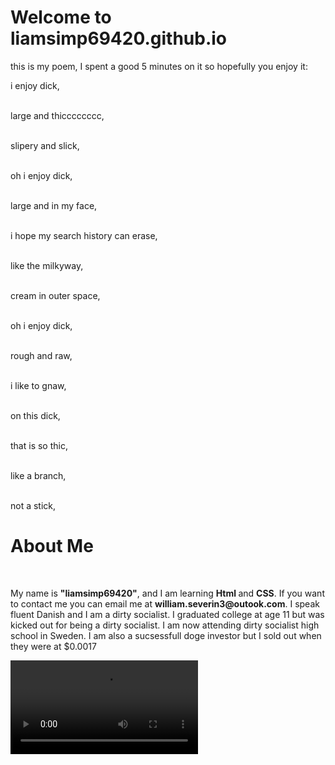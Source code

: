 <h1> Welcome to liamsimp69420.github.io</h1> 
<p> this is my poem, I spent a good 5 minutes on it so hopefully you enjoy it: </p> 

<p>i enjoy dick,<br><br>   

large and thicccccccc, <br><br>

slipery and slick, <br><br>

oh i enjoy dick, <br><br>

large and in my face, <br><br>  

i hope my search history can erase,<br><br>

like the milkyway, <br><br>

cream in outer space,<br><br>

oh i enjoy dick, <br><br>

rough and raw,<br><br> 

i like to gnaw,<br><br>

on this dick, <br><br>

that is so thic, <br><br>

like a branch,<br><br>

not a stick,</p> 

<h1> About Me </h1> <br>

<p> My name is <strong>"liamsimp69420"</strong>, and I am learning <strong> Html </strong> and <strong>CSS</strong>. If you want to contact me you can email me at <strong>william.severin3@outook.com</strong>. I speak fluent Danish and I am a dirty socialist. I graduated college at age 11 but was kicked out for being a dirty socialist. I am now attending dirty socialist high school in Sweden. I am also a sucsessfull doge investor but I sold out when they were at $0.0017 </p> <video src="https://www.youtube.com/watch?v=GcVKq8GT_7M"/>
 
<h1> My Socials </h1> 
<p> My <strong> Youtube channel </strong> is <strong> Ratbot_0 </strong> and my <strong> twitch.tv </strong> is <strong> Ratbot0 </strong> Pls follow for cookie*.<br>
 
 <br>*terms and conditions may apply 

<h1> Ur MOtHer </h1> <br>  
 <p> Ur Mother is rly nice and you shouldn't take her for granted, she takes care of you and wants you to succeed, so the next time you see your mother tell her 'thank you' and be nice to her.</p><br>
 <h1> <strong> Asher Smasher 69 </strong></h1>
 <p> Asher is rly cool and he has large a large history of smashing things*</p><br><br><div>
 <p>see Ur MOtHer*

<h1> Carter Farter 420 </h1> 

<p> Carter is also kinda cool and he deserves a follow, if you haven't followed him yet go do it, he rly nice lmao lol 69 funny number. lmao lol </p><br><br>
<h1> My merch</h1>
 <p> You can buy my merch at Asher's white van pls go there he rly nice and is only involved in three missing person cases... so far...</p>
 
 <h1> xX_Phallic Malek_Xx </h1> 
<p> Phallic Malek is also kinda cool but he no pay me for dis section so dislike his vids until he give me at least 5 doge pls</p><div>
 <h1> Carter's ego booster</h1>
 <p> This is for carter's egirl. Carter is large looking ggood and sya he large serxy lmao he say that he large ego mean he smart lmao. but little did he know his egirl is larger that his ego. But he no pronounce ego like egirl so i call it egirl. lmao thanks for making it to the end of this video pls lev like and subscrib lmao. </p>

<h1> Not Knowin' Owen </h1> 
<p> Owen kinda stupid lmao so thats y he get section on my website lmao. </p>
<h1> My friend matt </h1> 
<p> MAtt is rly cool and giga chad even tho he only like 4'11 but still. but basicly he has a hat that's rly cool with something in between a beaver and a bear on it, owen rly wants it cause he wants to put it on a clock or something. lmao im bad at making websites. I need to find new employment rn.</p> <img src="https://rosebowl.wisc.edu/content/uploads/2019/12/bucky-pushups-1600x660-c-default.jpg" height="209">
<p> Sus Beaver bear.png </p>
<h1> Owenism </h1>
<p>Owenism is a term coined by OWen and it means "to be an owen". Both "OWenism" and "to be an owen" are insults since owen said that they are insults. so when you see an Owen feel free to use terms like "b- student" and "only somewhat annoying" since these are complements to most owens.* <br><br>
*owen is my friend and i am only joking, saying things like "b- student" is pretty mean and insulting so pls be kind. no matter wat someone is named. even if it's "owen".</p> 
<h1> Wren </h1>
<p> Wren is a beta male trying to fit in, he is a 4'7" hot blonde who might not acctually have hair. this cannot be confirmed but I think he's kinda cool. But anyways he and Asher have known each other since Asher's mom and Wren's mom have known each other. 
 <h1> Lemmy the Lemminator</h1> <p>I am Liam's simp so I have to add sextion for him hopefully he large enjoys this cause i large enjoy stupid large. I call him "lemmy the lemminator" cause he lemminates on stuff.</p> 
 <h1> CBT Michael </h1>
 <p> Michael is an avid cock and ball torture enjoyer. He is a receiver and giver of this treatment. He has even given My Friend Matt cock and ball torture and is highly recommended amoung his peers. </p><br><p>hAHAHAHAHA i said amoung. large sus HAAHAHHA lmao HaahhaHahhah. </p><br>
 
 <h1>My 1st world problems</h1> 
 <p> I love to complain, so this is where I will do it </p> <br><p>1. Why did apple get rid of the magnetic chargers for the mac? I understand the extra place for a mouse, the thinner base, the more efficent charger, etc. But the magnet was satisfying, and the mac needs it so that when I am bored I can see how far away I have to hold the magnet for it to latch on. </p> 
 
 <h1> Clayton</h1> 
 
 <p> This is a poem about Clayton's inabillity to sail</p> <br>
 
 <p> When Clayton and I sail,</p> <br>
 
 <p> Someone has to bail, </p><br>
 
 <p>When Clayton and I sail,</p> <br>
 
 <p> In every race we fail,</p> <br>
 
 <p> If you want to keep up pace,</p> <br>
 
 <p> You will have to get last place,</p><br>
 
 <p>And if you roast his face,</p><br>
 
 <p> He will say "touch grass" with much grace,</p><br>

 <p> He makes every boat worse than number eight, </p> <br>
 
 <p> When we finish he's always late,</p> <br>
 
 <p> If Clayton is on ur boat he's basically dead weight,</p><br>
 
 <p> Call up fanduel cause I bet that,</p><br>
 
 <p> Michael would win soloing Ernie Cat,</p><br> 
 
 <p>In the lightning he is quite frightening,</p><br>
 
 <p>When he has a sheet it slips his hand</p><br>
 
 <p> Soon you'll find our boat on land</p> 
 
 <p> I can give him one thing though,</p><br>
 
 <p> he saves my bacon every Wednsday and Sunday, </p><br>
 
 <p> His rc skills are rly good, </p><br> 
 
 <p> And if he wasn't there, to sink I would,</p> 
 
 <h1> put the bannanas in the bowl </h1>
 <p> Dis my game lmao</p><br>
 
 <!DOCTYPE html>
<html>
  <head>
    <link
      rel="stylesheet"
      href="https://unpkg.com/leopard@^1/dist/index.min.css"
    />
  </head>
  <body>
      <h1>put the bannana in the bowl</h1> 
      <p>lmao bozos put the bannana in the bowl</p>
    <button id="greenFlag">Green Flag</button>
    <div id="project"></div>

    <script type="module">
      import project from "./index.js";

      project.attach("#project");

      document.querySelector("#greenFlag").addEventListener("click", () => {
        project.greenFlag();
      });

      // Autoplay
      project.greenFlag();
    </script>
  </body>
</html>

 <p> If it not work lmao; https://zxz51b.csb.app updated verison https://rorxzf.csb.app/</p> 

<h1> Bodhi's life </h1>
<p> Asher and Eli were dating, but Bodhi wanted Eli. So when Asher wasn't looking Bodhi asked Eli out. But little did Bodhi know, Asher was looking. Asher confronted bodhi about it and they squared up. Torn by love for both Bodhi and Asher, Eli had to look on as Bodhi procceded to kick Asher's ass. Then all of a sudden a plane came from Ireland, it was Asher's dad. Asher thought that he would never see his dad again after what happend when he was three. As Asher's father stepped out of the plane, his red hair shone bright in the evening sun. Bodhi immediatly fell for him like Asher's mom had years ago. As Bodhi was looking deep into Asher's dad's beautifull green eyes, Asher took Eli in his arms and ran off into the sun with him. The hole in Bodhi's heart made by the rejection of Eli was suddenly filled as he grabbed Asher's Dad's hand and, looking down on him asked, "will you marry me?"<br><br> The response from Asher's lost father shook Bodhi's heart more than any words could, "No, I came for Asher," his father said "I won't be complete until I have him." <br><br> Bodhi's limbs went weak, he dropped Asher's father in disbelief at his response. <br><br> At this moment Bodhi realized that there was only one man for him. He had to find Eli. He had experimented with Asher's father and it had only reminded him of his one true love. Bodhi ran towards the sun in search of Eli, his one and only shot at true love. He knew where Eli was headed, Condom France, two years ago when Bodhi and Asher were dating. Asher said that it was his favorite place on earth. Eli and Asher would be there, They had to be.<br><br>"wait!" Bodhi shouted to his past lover, "I know where Asher is!" <br><br>He ran towards the plane and got on. "Where are they headed?" Asher's dad asked, his thick irish accent peirced the air.<br><br>"Condom," Bodhi answerd. <br><br>"Let's go!" Asher's father shouted as he flicked the controls on in the old plane. <br><br> Asher's father needed to eat cause he hadn't eaten since he was in irishland a few days ago. So they stopped at a mcdonald's mid way through their flight. "I love this chicken," Asher's father said "it's nice and tender."<br><br>"okay, are we done advertising for mcdonalds?" Bodhi asked<br><br>"No," replied Asher's father "they are paying for this scene"<br><br>Eli and Asher arrived in Condom as the sun was setting, a perfect scene for romance. "Kiss me Asher," Eli said, looking deep into the irishman's eyes. "Yes daddy," Asher replied.</p><p>At this response Asher kissed Eli knowing he was with the only man for him. Suddenly Eli's expression changed, Asher turned around as a sudden woosh of wind hit his back harder than Eli ever could. It was the plane! "Let's get to the hotel," Asher yelled over the sound of the plane's engines. He swooped up Eli and ran towards Hôtel Le Logis des Cordeliers ,"We don't have a reservation, but I'm sure they will let two young lovers stay for the night" </p> 
